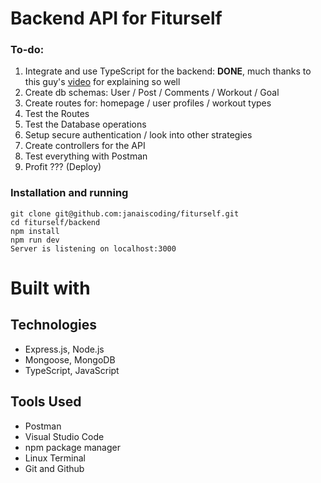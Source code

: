 # Backend API for Fiturself

### To-do:

1. Integrate and use TypeScript for the backend: **DONE**, much thanks to this guy's [video](https://www.youtube.com/watch?v=qy8PxD3alWw&ab_channel=ColtSteele) for explaining so well
2. Create db schemas: User / Post / Comments / Workout / Goal
3. Create routes for: homepage / user profiles / workout types
4. Test the Routes
5. Test the Database operations
6. Setup secure authentication / look into other strategies
7. Create controllers for the API
8. Test everything with Postman
9. Profit ??? (Deploy)


### Installation and running

```
git clone git@github.com:janaiscoding/fiturself.git
cd fiturself/backend
npm install
npm run dev
Server is listening on localhost:3000
```

# Built with

## Technologies 

- Express.js, Node.js
- Mongoose, MongoDB
- TypeScript, JavaScript

## Tools Used

- Postman
- Visual Studio Code
- npm package manager
- Linux Terminal
- Git and Github